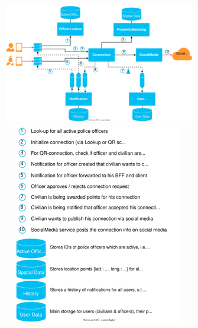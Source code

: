<p align="center">
<img width="800" src="../domain/resources/hey-blue-connection.drawio.svg">
</p>

<p align="center">
<img width="450" src="../domain/resources/hey-blue-connection-legend.drawio.svg">
</p>